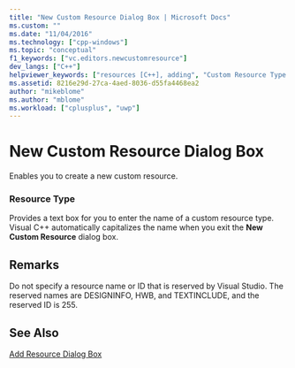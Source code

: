```yaml
---
title: "New Custom Resource Dialog Box | Microsoft Docs"
ms.custom: ""
ms.date: "11/04/2016"
ms.technology: ["cpp-windows"]
ms.topic: "conceptual"
f1_keywords: ["vc.editors.newcustomresource"]
dev_langs: ["C++"]
helpviewer_keywords: ["resources [C++], adding", "Custom Resource Type dialog box"]
ms.assetid: 8216e29d-27ca-4aed-8036-d55fa4468ea2
author: "mikeblome"
ms.author: "mblome"
ms.workload: ["cplusplus", "uwp"]
---
```

# New Custom Resource Dialog Box

Enables you to create a new custom resource.

### Resource Type

Provides a text box for you to enter the name of a custom resource type. Visual C++ automatically capitalizes the name when you exit the **New Custom Resource** dialog box.

## Remarks

Do not specify a resource name or ID that is reserved by Visual Studio. The reserved names are DESIGNINFO, HWB, and TEXTINCLUDE, and the reserved ID is 255.

## See Also

[Add Resource Dialog Box](../windows/add-resource-dialog-box.md)